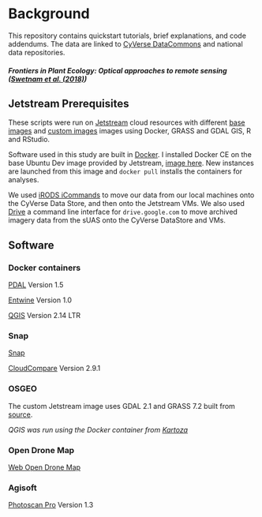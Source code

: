 # Background

This repository contains quickstart tutorials, brief explanations, and code addendums. The data are linked to [CyVerse DataCommons](http://datacommons.cyverse.org/) and national data repositories.

##### Frontiers in Plant Ecology: Optical approaches to remote sensing ([Swetnam et al. (2018)]())

## Jetstream Prerequisites

These scripts were run on [Jetstream](https://jetstream-cloud.org/) cloud resources with different [base images](https://use.jetstream-cloud.org/application/images/54) and [custom images](https://use.jetstream-cloud.org/application/images/330) images using Docker, GRASS and GDAL GIS, R and RStudio.

Software used in this study are built in [Docker](https://www.docker.com/). I installed Docker CE on the base Ubuntu Dev image provided by Jetstream, [image here](https://use.jetstream-cloud.org/application/images/359). New instances are launched from this image and `docker pull` installs the containers for analyses.

We used [iRODS iCommands](https://pods.iplantcollaborative.org/wiki/display/DS/Setting+Up+iCommands) to move our data from our local machines onto the CyVerse Data Store, and then onto the Jetstream VMs. We also used [Drive](https://github.com/odeke-em/drive) a command line interface for `drive.google.com` to move archived imagery data from the sUAS onto the CyVerse DataStore and VMs. 

## Software 

### Docker containers

[PDAL](https://www.pdal.io/) Version 1.5

[Entwine](https://entwine.io/) Version 1.0

[QGIS](https://github.com/kartoza/docker-qgis-desktop) Version 2.14 LTR

### Snap

[Snap](https://snapcraft.io/docs/core/install)

[CloudCompare](http://www.danielgm.net/cc/) Version 2.9.1

### OSGEO

The custom Jetstream image uses GDAL 2.1 and GRASS 7.2 built from [source](https://grasswiki.osgeo.org/wiki/Compile_and_Install).

*QGIS was run using the Docker container from [Kartoza](https://github.com/kartoza/docker-qgis-desktop)*

### Open Drone Map

[Web Open Drone Map](https://github.com/OpenDroneMap/WebODM)

### Agisoft

[Photoscan Pro](http://www.agisoft.com/) Version 1.3


